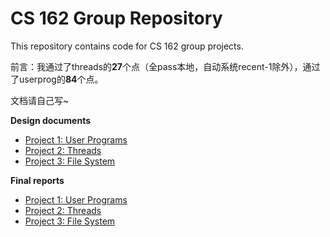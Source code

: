 CS 162 Group Repository
=======================

This repository contains code for CS 162 group projects.

前言：我通过了threads的**27**个点（全pass本地，自动系统recent-1除外），通过了userprog的**84**个点。

文档请自己写~

**Design documents**

* [Project 1: User Programs](doc/project1.md)
* [Project 2: Threads](doc/project2.md)
* [Project 3: File System](doc/project3.md)

**Final reports**

* [Project 1: User Programs](report/project1.md)
* [Project 2: Threads](report/project2.md)
* [Project 3: File System](report/project3.md)
